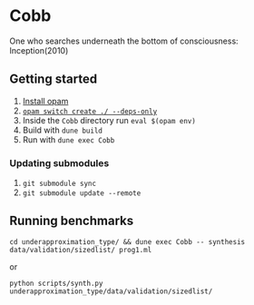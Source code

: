 # Cobb
One who searches underneath the bottom of consciousness: Inception(2010)

## Getting started
1. [Install opam](https://opam.ocaml.org/doc/Install.html)
2. [`opam switch create ./ --deps-only`](https://opam.ocaml.org/blog/opam-local-switches/#A-reminder-about-switches)
3. Inside the `Cobb` directory run `eval $(opam env)`
4. Build with `dune build`
5. Run with `dune exec Cobb`

### Updating submodules
1. `git submodule sync`
2. `git submodule update --remote`

## Running benchmarks

`cd underapproximation_type/ && dune exec Cobb -- synthesis data/validation/sizedlist/ prog1.ml`

or

`python scripts/synth.py underapproximation_type/data/validation/sizedlist/`
